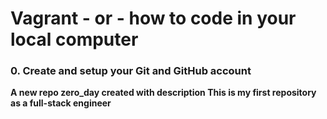 # Vagrant - or - how to code in your local computer


### 0. Create and setup your Git and GitHub account

**A new repo zero_day created with description This is my first repository as a full-stack engineer**


